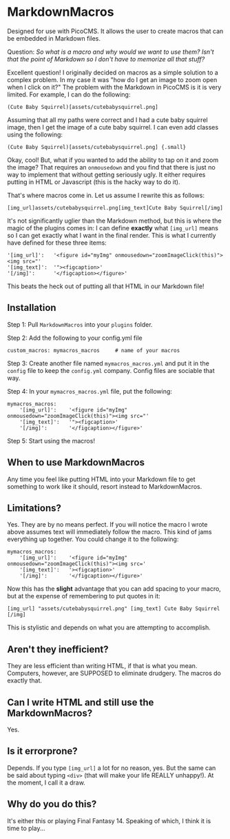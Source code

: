 # MarkdownMacros
Designed for use with PicoCMS. It allows the user to create macros that can be embedded in Markdown files.

Question: *So what is a macro and why would we want to use them? Isn't that the point of Markdown so I don't have to memorize all that stuff?*

Excellent question! I originally decided on macros as a simple solution to a complex problem. In my case it was "how do I get an image to zoom open when I click on it?" The problem with the Markdown in PicoCMS is it is very limited. For example, I can do the following:

    (Cute Baby Squirrel)[assets/cutebabysquirrel.png]

Assuming that all my paths were correct and I had a cute baby squirrel image, then I get the image of a cute baby squirrel. I can even add classes using the following:

    (Cute Baby Squirrel)[assets/cutebabysquirrel.png] {.small}

Okay, cool! But, what if you wanted to add the ability to tap on it and zoom the image? That requires an `onmousedown` and you find that there is just no way to implement that without getting seriously ugly. It either requires putting in HTML or Javascript (this is the hacky way to do it).

That's where macros come in. Let us assume I rewrite this as follows:

    [img_url]assets/cutebabysquirrel.png[img_text]Cute Baby Squirrel[/img]

It's not significantly uglier than the Markdown method, but this is where the magic of the plugins comes in: I can define **exactly** what `[img_url]` means so I can get exactly what I want in the final render. This is what I currently have defined for these three items:

```
'[img_url]':   '<figure id="myImg" onmousedown="zoomImageClick(this)"><img src="'
'[img_text]':  '"><figcaption>'
'[/img]':      '</figcaption></figure>'
```

This beats the heck out of putting all that HTML in our Markdown file!

## Installation

Step 1: Pull `MarkdownMacros` into your `plugins` folder.

Step 2: Add the following to your config.yml file

    custom_macros: mymacros_macros     # name of your macros

Step 3: Create another file named `mymacros_macros.yml` and put it in the `config` file to keep the `config.yml` company. Config files are sociable that way.

Step 4: In your `mymacros_macros.yml` file, put the following:
```
mymacros_macros:
    '[img_url]':    '<figure id="myImg" onmousedown="zoomImageClick(this)"><img src="'
    '[img_text]':   '"><figcaption>'
    '[/img]':       '</figcaption></figure>'
```

Step 5: Start using the macros!

## When to use MarkdownMacros

Any time you feel like putting HTML into your Markdown file to get something to work like it should, resort instead to MarkdownMacros.

## Limitations?

Yes. They are by no means perfect. If you will notice the macro I wrote above assumes text will immediately follow the macro. This kind of jams everything up together. You could change it to the following:

```
mymacros_macros:
    '[img_url]':    '<figure id="myImg" onmousedown="zoomImageClick(this)"><img src='
    '[img_text]':   '><figcaption>'
    '[/img]':       '</figcaption></figure>'
```
Now this has the **slight** advantage that you can add spacing to your macro, but at the expense of remembering to put quotes in it:

```
[img_url] "assets/cutebabysquirrel.png" [img_text] Cute Baby Squirrel [/img]
```

This is stylistic and depends on what you are attempting to accomplish.

## Aren't they inefficient?

They are less efficient than writing HTML, if that is what you mean. Computers, however, are SUPPOSED to eliminate drudgery. The macros do exactly that.

## Can I write HTML and still use the MarkdownMacros?

Yes.

## Is it errorprone?

Depends. If you type `[img_url]` a lot for no reason, yes. But the same can be said about typing `<div>` (that will make your life REALLY unhappy!). At the moment, I call it a draw.

## Why do you do this?

It's either this or playing Final Fantasy 14. Speaking of which, I think it is time to play...